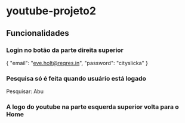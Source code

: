 # youtube-projeto2

## Funcionalidades

### Login no botão da parte direita superior 

{
    "email": "eve.holt@reqres.in",
    "password": "cityslicka"
}

### Pesquisa só é feita quando usuário está logado

Pesquisar: Abu

### A logo do youtube na parte esquerda superior volta para o Home
